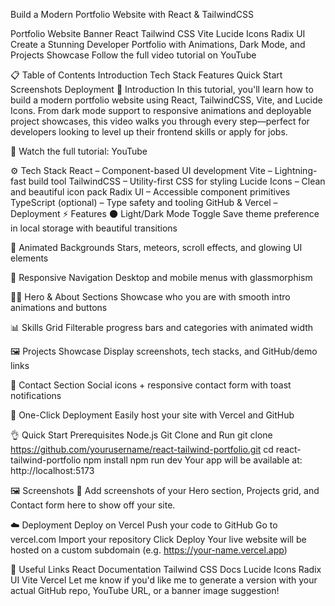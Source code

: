 Build a Modern Portfolio Website with React & TailwindCSS

Portfolio Website Banner
React Tailwind CSS Vite Lucide Icons Radix UI
Create a Stunning Developer Portfolio with Animations, Dark Mode, and Projects Showcase
Follow the full video tutorial on YouTube

📋 Table of Contents
Introduction
Tech Stack
Features
Quick Start
Screenshots
Deployment
🚀 Introduction
In this tutorial, you'll learn how to build a modern portfolio website using React, TailwindCSS, Vite, and Lucide Icons. From dark mode support to responsive animations and deployable project showcases, this video walks you through every step—perfect for developers looking to level up their frontend skills or apply for jobs.

🎥 Watch the full tutorial: YouTube

⚙️ Tech Stack
React – Component-based UI development
Vite – Lightning-fast build tool
TailwindCSS – Utility-first CSS for styling
Lucide Icons – Clean and beautiful icon pack
Radix UI – Accessible component primitives
TypeScript (optional) – Type safety and tooling
GitHub & Vercel – Deployment
⚡️ Features
🌑 Light/Dark Mode Toggle Save theme preference in local storage with beautiful transitions

💫 Animated Backgrounds Stars, meteors, scroll effects, and glowing UI elements

📱 Responsive Navigation Desktop and mobile menus with glassmorphism

👨‍💻 Hero & About Sections Showcase who you are with smooth intro animations and buttons

📊 Skills Grid Filterable progress bars and categories with animated width

🖼️ Projects Showcase Display screenshots, tech stacks, and GitHub/demo links

📩 Contact Section Social icons + responsive contact form with toast notifications

🚀 One-Click Deployment Easily host your site with Vercel and GitHub

👌 Quick Start
Prerequisites
Node.js
Git
Clone and Run
git clone https://github.com/yourusername/react-tailwind-portfolio.git
cd react-tailwind-portfolio
npm install
npm run dev
Your app will be available at: http://localhost:5173

🖼️ Screenshots
📸 Add screenshots of your Hero section, Projects grid, and Contact form here to show off your site.

☁️ Deployment
Deploy on Vercel
Push your code to GitHub
Go to vercel.com
Import your repository
Click Deploy
Your live website will be hosted on a custom subdomain (e.g. https://your-name.vercel.app)

🔗 Useful Links
React Documentation
Tailwind CSS Docs
Lucide Icons
Radix UI
Vite
Vercel
Let me know if you'd like me to generate a version with your actual GitHub repo, YouTube URL, or a banner image suggestion!